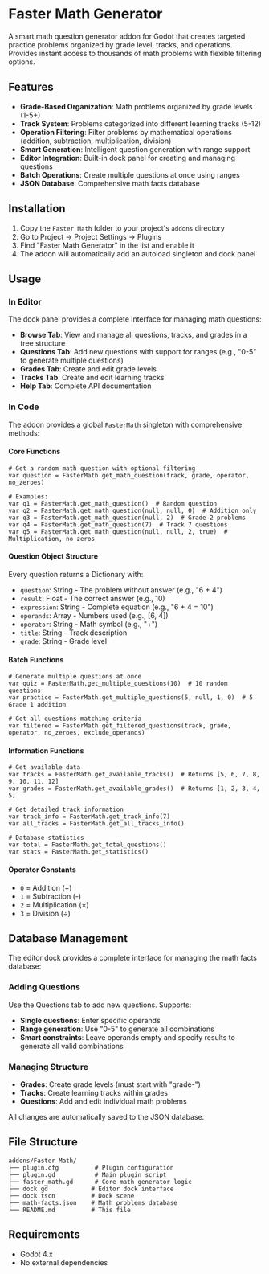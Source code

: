 # Faster Math Generator

A smart math question generator addon for Godot that creates targeted practice problems organized by grade level, tracks, and operations. Provides instant access to thousands of math problems with flexible filtering options.

## Features

- **Grade-Based Organization**: Math problems organized by grade levels (1-5+)
- **Track System**: Problems categorized into different learning tracks (5-12)
- **Operation Filtering**: Filter problems by mathematical operations (addition, subtraction, multiplication, division)
- **Smart Generation**: Intelligent question generation with range support
- **Editor Integration**: Built-in dock panel for creating and managing questions
- **Batch Operations**: Create multiple questions at once using ranges
- **JSON Database**: Comprehensive math facts database

## Installation

1. Copy the `Faster Math` folder to your project's `addons` directory
2. Go to Project → Project Settings → Plugins
3. Find "Faster Math Generator" in the list and enable it
4. The addon will automatically add an autoload singleton and dock panel

## Usage

### In Editor

The dock panel provides a complete interface for managing math questions:

- **Browse Tab**: View and manage all questions, tracks, and grades in a tree structure
- **Questions Tab**: Add new questions with support for ranges (e.g., "0-5" to generate multiple questions)
- **Grades Tab**: Create and edit grade levels
- **Tracks Tab**: Create and edit learning tracks
- **Help Tab**: Complete API documentation

### In Code

The addon provides a global `FasterMath` singleton with comprehensive methods:

#### Core Functions

```gdscript
# Get a random math question with optional filtering
var question = FasterMath.get_math_question(track, grade, operator, no_zeroes)

# Examples:
var q1 = FasterMath.get_math_question()  # Random question
var q2 = FasterMath.get_math_question(null, null, 0)  # Addition only
var q3 = FasterMath.get_math_question(null, 2)  # Grade 2 problems
var q4 = FasterMath.get_math_question(7)  # Track 7 questions
var q5 = FasterMath.get_math_question(null, null, 2, true)  # Multiplication, no zeros
```

#### Question Object Structure

Every question returns a Dictionary with:
- `question`: String - The problem without answer (e.g., "6 + 4")
- `result`: Float - The correct answer (e.g., 10)
- `expression`: String - Complete equation (e.g., "6 + 4 = 10")
- `operands`: Array - Numbers used (e.g., [6, 4])
- `operator`: String - Math symbol (e.g., "+")
- `title`: String - Track description
- `grade`: String - Grade level

#### Batch Functions

```gdscript
# Generate multiple questions at once
var quiz = FasterMath.get_multiple_questions(10)  # 10 random questions
var practice = FasterMath.get_multiple_questions(5, null, 1, 0)  # 5 Grade 1 addition

# Get all questions matching criteria
var filtered = FasterMath.get_filtered_questions(track, grade, operator, no_zeroes, exclude_operands)
```

#### Information Functions

```gdscript
# Get available data
var tracks = FasterMath.get_available_tracks()  # Returns [5, 6, 7, 8, 9, 10, 11, 12]
var grades = FasterMath.get_available_grades()  # Returns [1, 2, 3, 4, 5]

# Get detailed track information
var track_info = FasterMath.get_track_info(7)
var all_tracks = FasterMath.get_all_tracks_info()

# Database statistics
var total = FasterMath.get_total_questions()
var stats = FasterMath.get_statistics()
```

#### Operator Constants

- `0` = Addition (+)
- `1` = Subtraction (-)
- `2` = Multiplication (×)
- `3` = Division (÷)

## Database Management

The editor dock provides a complete interface for managing the math facts database:

### Adding Questions

Use the Questions tab to add new questions. Supports:
- **Single questions**: Enter specific operands
- **Range generation**: Use "0-5" to generate all combinations
- **Smart constraints**: Leave operands empty and specify results to generate all valid combinations

### Managing Structure

- **Grades**: Create grade levels (must start with "grade-")
- **Tracks**: Create learning tracks within grades
- **Questions**: Add and edit individual math problems

All changes are automatically saved to the JSON database.

## File Structure

```
addons/Faster Math/
├── plugin.cfg          # Plugin configuration
├── plugin.gd           # Main plugin script
├── faster_math.gd      # Core math generator logic
├── dock.gd            # Editor dock interface
├── dock.tscn          # Dock scene
├── math-facts.json    # Math problems database
└── README.md          # This file
```

## Requirements

- Godot 4.x
- No external dependencies